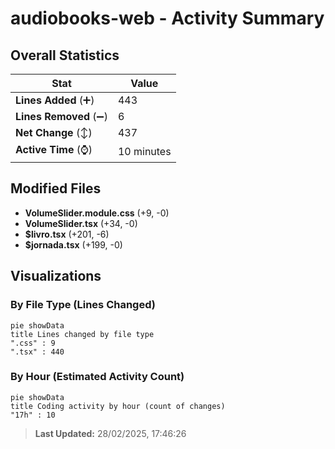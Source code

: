 # audiobooks-web - Activity Summary 

## Overall Statistics

| Stat                   | Value                                                             |
| ---------------------- | ----------------------------------------------------------------- |
| **Lines Added** (➕)   | 443                                          |
| **Lines Removed** (➖) | 6                                        |
| **Net Change** (↕)    | 437                |
| **Active Time** (⌚)   | 10 minutes |


## Modified Files
- **VolumeSlider.module.css** (+9, -0)
- **VolumeSlider.tsx** (+34, -0)
- **$livro.tsx** (+201, -6)
- **$jornada.tsx** (+199, -0)

## Visualizations

### By File Type (Lines Changed)

```mermaid
pie showData
title Lines changed by file type
".css" : 9
".tsx" : 440
```

### By Hour (Estimated Activity Count)

```mermaid
pie showData
title Coding activity by hour (count of changes)
"17h" : 10
```


> **Last Updated:** 28/02/2025, 17:46:26
